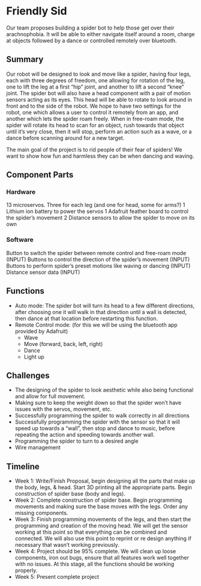 # Friendly Sid
Our team proposes building a spider bot to help those get over their arachnophobia. It will be able to either navigate itself around a room, charge at objects followed by a dance or controlled remotely over bluetooth.

## Summary
Our robot will be designed to look and move like a spider, having four legs, each with three degrees of freedom, one allowing for rotation of the leg, one to lift the leg at a first “hip” joint, and another to lift a second “knee” joint. The spider bot will also have a head component with a pair of motion sensors acting as its eyes. This head will be able to rotate to look around in front and to the side of the robot. We hope to have two settings for the robot, one which allows a user to control it remotely from an app, and another which lets the spider roam freely. When in free-roam mode, the spider will rotate its head to scan for an object, rush towards that object until it’s very close, then it will stop, perform an action such as a wave, or a dance before scanning around for a new target. 

The main goal of the project is to rid people of their fear of spiders! We want to show how fun and harmless they can be when dancing and waving. 

## Component Parts
### Hardware
13 microservos. Three for each leg (and one for head, some for arms?)
1 Lithium ion battery to power the servos
1 Adafruit feather board to control the spider’s movement
2 Distance sensors to allow the spider to move on its own
### Software
Button to switch the spider between remote control and free-roam mode (INPUT)
Buttons to control the direction of the spider’s movement (INPUT)
Buttons to perform spider’s preset motions like waving or dancing (INPUT)
Distance sensor data (INPUT)

## Functions
* Auto mode: The spider bot will turn its head to a few different directions, after choosing one it will walk in that direction until a wall is detected, then dance at that location before restarting this function. 
* Remote Control mode: (for this we will be using the bluetooth app provided by Adafruit)
  * Wave
  * Move (forward, back, left, right)
  * Dance
  * Light up
  
## Challenges
* The designing of the spider to look aesthetic while also being functional and allow for full movement. 
* Making sure to keep the weight down so that the spider won’t have issues with the servos, movement, etc. 
* Successfully programming the spider to walk correctly in all directions 
* Successfully programming the spider with the sensor so that it will speed up towards a “wall”, then stop and dance to music, before repeating the action and speeding towards another wall. 
* Programming the spider to turn to a desired angle
* Wire management

## Timeline
- Week 1: Write/Finish Proposal, begin designing all the parts that make up the body, legs, & head. Start 3D printing all the appropriate parts. Begin construction of spider base (body and legs).
- Week 2: Complete construction of spider base. Begin programming movements and making sure the base moves with the legs. Order any missing components.
- Week 3: Finish programming movements of the legs, and then start the programming and creation of the moving head. We will get the sensor working at this point so that everything can be combined and connected. We will also use this point to reprint or re design anything if necessary that wasn’t working previously.
- Week 4: Project should be 95% complete. We will clean up loose components, iron out bugs, ensure that all features work well together with no issues. At this stage, all the functions should be working properly. 
- Week 5: Present complete project


